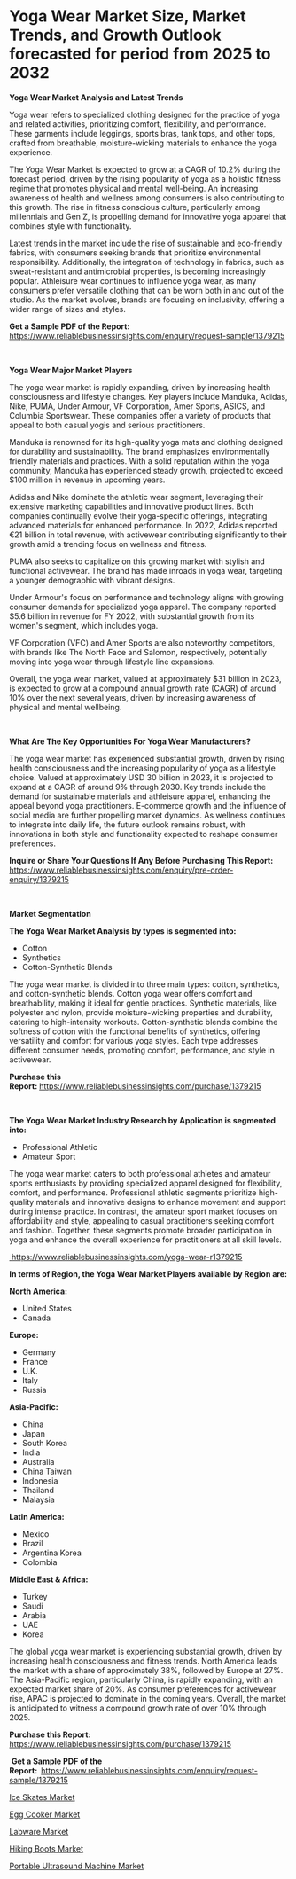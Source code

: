 <p><h1>Yoga Wear Market Size, Market Trends, and Growth Outlook forecasted for period from 2025 to 2032</h1></p><p><strong>Yoga Wear Market Analysis and Latest Trends</strong></p>
<p><p>Yoga wear refers to specialized clothing designed for the practice of yoga and related activities, prioritizing comfort, flexibility, and performance. These garments include leggings, sports bras, tank tops, and other tops, crafted from breathable, moisture-wicking materials to enhance the yoga experience.</p><p>The Yoga Wear Market is expected to grow at a CAGR of 10.2% during the forecast period, driven by the rising popularity of yoga as a holistic fitness regime that promotes physical and mental well-being. An increasing awareness of health and wellness among consumers is also contributing to this growth. The rise in fitness conscious culture, particularly among millennials and Gen Z, is propelling demand for innovative yoga apparel that combines style with functionality.</p><p>Latest trends in the market include the rise of sustainable and eco-friendly fabrics, with consumers seeking brands that prioritize environmental responsibility. Additionally, the integration of technology in fabrics, such as sweat-resistant and antimicrobial properties, is becoming increasingly popular. Athleisure wear continues to influence yoga wear, as many consumers prefer versatile clothing that can be worn both in and out of the studio. As the market evolves, brands are focusing on inclusivity, offering a wider range of sizes and styles.</p></p>
<p><strong>Get a Sample PDF of the Report:&nbsp;</strong> <a href="https://www.reliablebusinessinsights.com/enquiry/request-sample/1379215?utm_campaign=1113&utm_medium=2&utm_source=Github&utm_content=ia&utm_term=15022025&utm_id=yoga-wear">https://www.reliablebusinessinsights.com/enquiry/request-sample/1379215</a></p>
<p>&nbsp;</p>
<p><strong>Yoga Wear Major Market Players</strong></p>
<p><p>The yoga wear market is rapidly expanding, driven by increasing health consciousness and lifestyle changes. Key players include Manduka, Adidas, Nike, PUMA, Under Armour, VF Corporation, Amer Sports, ASICS, and Columbia Sportswear. These companies offer a variety of products that appeal to both casual yogis and serious practitioners.</p><p>Manduka is renowned for its high-quality yoga mats and clothing designed for durability and sustainability. The brand emphasizes environmentally friendly materials and practices. With a solid reputation within the yoga community, Manduka has experienced steady growth, projected to exceed $100 million in revenue in upcoming years.</p><p>Adidas and Nike dominate the athletic wear segment, leveraging their extensive marketing capabilities and innovative product lines. Both companies continually evolve their yoga-specific offerings, integrating advanced materials for enhanced performance. In 2022, Adidas reported €21 billion in total revenue, with activewear contributing significantly to their growth amid a trending focus on wellness and fitness.</p><p>PUMA also seeks to capitalize on this growing market with stylish and functional activewear. The brand has made inroads in yoga wear, targeting a younger demographic with vibrant designs. </p><p>Under Armour's focus on performance and technology aligns with growing consumer demands for specialized yoga apparel. The company reported $5.6 billion in revenue for FY 2022, with substantial growth from its women's segment, which includes yoga.</p><p>VF Corporation (VFC) and Amer Sports are also noteworthy competitors, with brands like The North Face and Salomon, respectively, potentially moving into yoga wear through lifestyle line expansions. </p><p>Overall, the yoga wear market, valued at approximately $31 billion in 2023, is expected to grow at a compound annual growth rate (CAGR) of around 10% over the next several years, driven by increasing awareness of physical and mental wellbeing.</p></p>
<p>&nbsp;</p>
<p><strong>What Are The Key Opportunities For Yoga Wear Manufacturers?</strong></p>
<p><p>The yoga wear market has experienced substantial growth, driven by rising health consciousness and the increasing popularity of yoga as a lifestyle choice. Valued at approximately USD 30 billion in 2023, it is projected to expand at a CAGR of around 9% through 2030. Key trends include the demand for sustainable materials and athleisure apparel, enhancing the appeal beyond yoga practitioners. E-commerce growth and the influence of social media are further propelling market dynamics. As wellness continues to integrate into daily life, the future outlook remains robust, with innovations in both style and functionality expected to reshape consumer preferences.</p></p>
<p><strong>Inquire or Share Your Questions If Any Before Purchasing This Report:</strong> <a href="https://www.reliablebusinessinsights.com/enquiry/pre-order-enquiry/1379215?utm_campaign=1113&utm_medium=2&utm_source=Github&utm_content=ia&utm_term=15022025&utm_id=yoga-wear">https://www.reliablebusinessinsights.com/enquiry/pre-order-enquiry/1379215</a></p>
<p>&nbsp;</p>
<p><strong>Market Segmentation</strong></p>
<p><strong>The Yoga Wear Market Analysis by types is segmented into:</strong></p>
<p><ul><li>Cotton</li><li>Synthetics</li><li>Cotton-Synthetic Blends</li></ul></p>
<p><p>The yoga wear market is divided into three main types: cotton, synthetics, and cotton-synthetic blends. Cotton yoga wear offers comfort and breathability, making it ideal for gentle practices. Synthetic materials, like polyester and nylon, provide moisture-wicking properties and durability, catering to high-intensity workouts. Cotton-synthetic blends combine the softness of cotton with the functional benefits of synthetics, offering versatility and comfort for various yoga styles. Each type addresses different consumer needs, promoting comfort, performance, and style in activewear.</p></p>
<p><strong>Purchase this Report:&nbsp;</strong><a href="https://www.reliablebusinessinsights.com/purchase/1379215?utm_campaign=1113&utm_medium=2&utm_source=Github&utm_content=ia&utm_term=15022025&utm_id=yoga-wear">https://www.reliablebusinessinsights.com/purchase/1379215</a></p>
<p>&nbsp;</p>
<p><strong>The Yoga Wear Market Industry Research by Application is segmented into:</strong></p>
<p><ul><li>Professional Athletic</li><li>Amateur Sport</li></ul></p>
<p><p>The yoga wear market caters to both professional athletes and amateur sports enthusiasts by providing specialized apparel designed for flexibility, comfort, and performance. Professional athletic segments prioritize high-quality materials and innovative designs to enhance movement and support during intense practice. In contrast, the amateur sport market focuses on affordability and style, appealing to casual practitioners seeking comfort and fashion. Together, these segments promote broader participation in yoga and enhance the overall experience for practitioners at all skill levels.</p></p>
<p><a href="https://www.reliablebusinessinsights.com/yoga-wear-r1379215?utm_campaign=1113&utm_medium=2&utm_source=Github&utm_content=ia&utm_term=15022025&utm_id=yoga-wear">&nbsp;https://www.reliablebusinessinsights.com/yoga-wear-r1379215</a></p>
<p><strong>In terms of Region, the Yoga Wear Market Players available by Region are:</strong></p>
<p>
    <p> <strong> North America: </strong>
        <ul>
            <li>United States</li>
            <li>Canada</li>
        </ul>
        </p> 
    <p> <strong> Europe: </strong>
        <ul>
            <li>Germany</li>
            <li>France</li>
            <li>U.K.</li>
            <li>Italy</li>
            <li>Russia</li>
        </ul>
        </p> 
    <p> <strong> Asia-Pacific: </strong>
        <ul>
            <li>China</li>
            <li>Japan</li>
            <li>South Korea</li>
            <li>India</li>
            <li>Australia</li>
            <li>China Taiwan</li>
            <li>Indonesia</li>
            <li>Thailand</li>
            <li>Malaysia</li>
        </ul>
        </p> 
    <p> <strong> Latin America: </strong>
        <ul>
            <li>Mexico</li>
            <li>Brazil</li>
            <li>Argentina Korea</li>
            <li>Colombia</li>
        </ul>
        </p> 
    <p> <strong> Middle East & Africa: </strong>
        <ul>
            <li>Turkey</li>
            <li>Saudi</li>
            <li>Arabia</li>
            <li>UAE</li>
            <li>Korea</li>
        </ul>
    </p>
    </p>
<p><p>The global yoga wear market is experiencing substantial growth, driven by increasing health consciousness and fitness trends. North America leads the market with a share of approximately 38%, followed by Europe at 27%. The Asia-Pacific region, particularly China, is rapidly expanding, with an expected market share of 20%. As consumer preferences for activewear rise, APAC is projected to dominate in the coming years. Overall, the market is anticipated to witness a compound growth rate of over 10% through 2025.</p></p>
<p><strong>Purchase this Report: </strong><a href="https://www.reliablebusinessinsights.com/purchase/1379215?utm_campaign=1113&utm_medium=2&utm_source=Github&utm_content=ia&utm_term=15022025&utm_id=yoga-wear">https://www.reliablebusinessinsights.com/purchase/1379215</a></p>
<p>&nbsp;<strong>Get a Sample PDF of the Report:&nbsp;&nbsp;</strong><a href="https://www.reliablebusinessinsights.com/enquiry/request-sample/1379215?utm_campaign=1113&utm_medium=2&utm_source=Github&utm_content=ia&utm_term=15022025&utm_id=yoga-wear">https://www.reliablebusinessinsights.com/enquiry/request-sample/1379215</a></p>
<p><strong></strong></p>
<p><p><a href="https://github.com/lizonbochil23/Market-Research-Report-List-1/blob/main/ice-skates-market.md?utm_campaign=1113&utm_medium=2&utm_source=Github&utm_content=ia&utm_term=15022025&utm_id=yoga-wear">Ice Skates Market</a></p><p><a href="https://github.com/carylgrinko/Market-Research-Report-List-1/blob/main/egg-cooker-market.md?utm_campaign=1113&utm_medium=2&utm_source=Github&utm_content=ia&utm_term=15022025&utm_id=yoga-wear">Egg Cooker Market</a></p><p><a href="https://github.com/ziogaskangui96/Market-Research-Report-List-1/blob/main/labware-market.md?utm_campaign=1113&utm_medium=2&utm_source=Github&utm_content=ia&utm_term=15022025&utm_id=yoga-wear">Labware Market</a></p><p><a href="https://github.com/guinoopandam/Market-Research-Report-List-1/blob/main/hiking-boots-market.md?utm_campaign=1113&utm_medium=2&utm_source=Github&utm_content=ia&utm_term=15022025&utm_id=yoga-wear">Hiking Boots Market</a></p><p><a href="https://github.com/leyesamilej/Market-Research-Report-List-1/blob/main/portable-ultrasound-machine-market.md?utm_campaign=1113&utm_medium=2&utm_source=Github&utm_content=ia&utm_term=15022025&utm_id=yoga-wear">Portable Ultrasound Machine Market</a></p></p>
